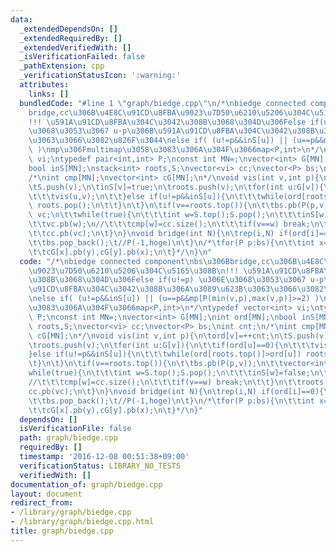 ```yaml
---
data:
  _extendedDependsOn: []
  _extendedRequiredBy: []
  _extendedVerifiedWith: []
  _isVerificationFailed: false
  _pathExtension: cpp
  _verificationStatusIcon: ':warning:'
  attributes:
    links: []
  bundledCode: "#line 1 \"graph/biedge.cpp\"\n/*\nbiedge connected component\nbs\u306B\
    bridge,cc\u306B\u4E8C\u91CD\u8FBA\u9023\u7D50\u6210\u5206\u304C\u5165\u308B\n\
    !!! \u591A\u91CD\u8FBA\u304C\u3042\u308B\u3068\u304D\u306Felse if(u!=p) \u306E\
    \u3068\u3053\u3067 u-p\u306B\u591A\u91CD\u8FBA\u304C\u3042\u308B\u306A\u3089\u623B\
    \u3063\u3066\u3082\u826F\u3044\nelse if( (u!=p&&inS[u]) || (u==p&&mp[P(min(v,p),max(v,p)]>=2)\
    \ )\nmp\u306Fmultimap\u3058\u3083\u306A\u304F\u3066map<P,int>\n*/\ntypedef vector<int>\
    \ vi;\ntypedef pair<int,int> P;\nconst int MN=;\nvector<int> G[MN];\nint ord[MN];\n\
    bool inS[MN];\nstack<int> roots,S;\nvector<vi> cc;\nvector<P> bs;\nint cnt;\n\
    /*\nint cmp[MN];\nvector<int> cG[MN];\n*/\nvoid vis(int v,int p){\n\tord[v]=++cnt;\n\
    \tS.push(v);\n\tinS[v]=true;\n\troots.push(v);\n\tfor(int u:G[v]){\n\t\tif(ord[u]==0){\n\
    \t\t\tvis(u,v);\n\t\t}else if(u!=p&&inS[u]){\n\t\t\twhile(ord[roots.top()]>ord[u])\
    \ roots.pop();\n\t\t}\n\t}\n\tif(v==roots.top()){\n\t\tbs.pb(P(p,v));\n\t\tvector<int>\
    \ vc;\n\t\twhile(true){\n\t\t\tint w=S.top();S.pop();\n\t\t\tinS[w]=false;\n\t\
    \t\tvc.pb(w);\n//\t\t\tcmp[w]=cc.size();\n\t\t\tif(v==w) break;\n\t\t}\n\t\troots.pop();\n\
    \t\tcc.pb(vc);\n\t}\n}\nvoid bridge(int N){\n\trep(i,N) if(ord[i]==0){\n\t\tvis(i,-1);\n\
    \t\tbs.pop_back();\t//P(-1,hoge)\n\t}\n/*\tfor(P p:bs){\n\t\tint x=cmp[p.fs],y=cmp[p.sc];\n\
    \t\tcG[x].pb(y),cG[y].pb(x);\n\t}*/\n}\n"
  code: "/*\nbiedge connected component\nbs\u306Bbridge,cc\u306B\u4E8C\u91CD\u8FBA\
    \u9023\u7D50\u6210\u5206\u304C\u5165\u308B\n!!! \u591A\u91CD\u8FBA\u304C\u3042\
    \u308B\u3068\u304D\u306Felse if(u!=p) \u306E\u3068\u3053\u3067 u-p\u306B\u591A\
    \u91CD\u8FBA\u304C\u3042\u308B\u306A\u3089\u623B\u3063\u3066\u3082\u826F\u3044\
    \nelse if( (u!=p&&inS[u]) || (u==p&&mp[P(min(v,p),max(v,p)]>=2) )\nmp\u306Fmultimap\u3058\
    \u3083\u306A\u304F\u3066map<P,int>\n*/\ntypedef vector<int> vi;\ntypedef pair<int,int>\
    \ P;\nconst int MN=;\nvector<int> G[MN];\nint ord[MN];\nbool inS[MN];\nstack<int>\
    \ roots,S;\nvector<vi> cc;\nvector<P> bs;\nint cnt;\n/*\nint cmp[MN];\nvector<int>\
    \ cG[MN];\n*/\nvoid vis(int v,int p){\n\tord[v]=++cnt;\n\tS.push(v);\n\tinS[v]=true;\n\
    \troots.push(v);\n\tfor(int u:G[v]){\n\t\tif(ord[u]==0){\n\t\t\tvis(u,v);\n\t\t\
    }else if(u!=p&&inS[u]){\n\t\t\twhile(ord[roots.top()]>ord[u]) roots.pop();\n\t\
    \t}\n\t}\n\tif(v==roots.top()){\n\t\tbs.pb(P(p,v));\n\t\tvector<int> vc;\n\t\t\
    while(true){\n\t\t\tint w=S.top();S.pop();\n\t\t\tinS[w]=false;\n\t\t\tvc.pb(w);\n\
    //\t\t\tcmp[w]=cc.size();\n\t\t\tif(v==w) break;\n\t\t}\n\t\troots.pop();\n\t\t\
    cc.pb(vc);\n\t}\n}\nvoid bridge(int N){\n\trep(i,N) if(ord[i]==0){\n\t\tvis(i,-1);\n\
    \t\tbs.pop_back();\t//P(-1,hoge)\n\t}\n/*\tfor(P p:bs){\n\t\tint x=cmp[p.fs],y=cmp[p.sc];\n\
    \t\tcG[x].pb(y),cG[y].pb(x);\n\t}*/\n}"
  dependsOn: []
  isVerificationFile: false
  path: graph/biedge.cpp
  requiredBy: []
  timestamp: '2016-12-08 00:51:38+09:00'
  verificationStatus: LIBRARY_NO_TESTS
  verifiedWith: []
documentation_of: graph/biedge.cpp
layout: document
redirect_from:
- /library/graph/biedge.cpp
- /library/graph/biedge.cpp.html
title: graph/biedge.cpp
---
```

